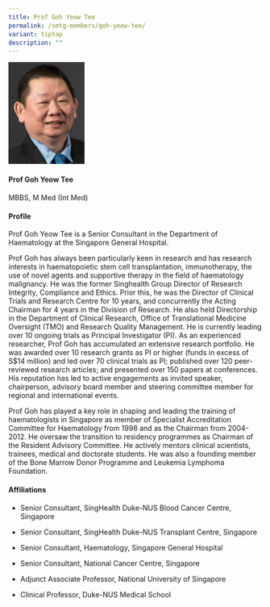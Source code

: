 ```yaml
---
title: Prof Goh Yeow Tee
permalink: /smtg-members/goh-yeow-tee/
variant: tiptap
description: ""
---
```

<p></p><div class="isomer-image-wrapper"><img style="width: 30%;" height="auto" width="100%" alt="" src="/images/Myeloma Tumour Group/Member Photos/MTG___Prof_Goh_Yeow_Tee.png"></div><h4><strong>Prof Goh Yeow Tee</strong></h4><p>MBBS, M Med (Int Med)</p><h4><strong>Profile</strong></h4><p>Prof Goh Yeow Tee is a Senior Consultant in the Department of Haematology at the Singapore General Hospital.&nbsp;</p><p>Prof Goh has always been particularly keen in research and has research interests in haematopoietic stem cell transplantation, immunotherapy, the use of novel agents and supportive therapy in the field of haematology malignancy. He was the former Singhealth Group Director of Research Integrity, Compliance and Ethics. Prior this, he was the Director of Clinical Trials and Research Centre for 10 years, and concurrently the Acting Chairman for 4 years in the Division of Research. He also held Directorship in the Department of Clinical Research, Office of Translational Medicine Oversight (TMO) and Research Quality Management. He is currently leading over 10 ongoing trials as Principal Investigator (PI). As an experienced researcher, Prof Goh has accumulated an extensive research portfolio. He was awarded over 10 research grants as PI or higher (funds in excess of S$14 million) and led over 70 clinical trials as PI; published over 120 peer-reviewed research articles; and presented over 150 papers at conferences. His reputation has led to active engagements as invited speaker, chairperson, advisory board member and steering committee member for regional and international events.</p><p>Prof Goh has played a key role in shaping and leading the training of haematologists in Singapore as member of Specialist Accreditation Committee for Haematology from 1998 and as the Chairman from 2004-2012. He oversaw the transition to residency programmes as Chairman of the Resident Advisory Committee. He actively mentors clinical scientists, trainees, medical and doctorate students. He was also a founding member of the Bone Marrow Donor Programme and Leukemia Lymphoma Foundation.</p><h4><strong>Affiliations</strong></h4><ul data-tight="true" class="tight"><li><p>Senior Consultant, SingHealth Duke-NUS Blood Cancer Centre, Singapore</p></li><li><p>Senior Consultant, SingHealth Duke-NUS Transplant Centre, Singapore</p></li><li><p>Senior Consultant, Haematology, Singapore General Hospital&nbsp;</p></li><li><p>Senior Consultant, National Cancer Centre, Singapore&nbsp;</p></li><li><p>Adjunct Associate Professor, National University of Singapore&nbsp;</p></li><li><p>Clinical Professor, Duke-NUS Medical School</p></li></ul><p></p>
